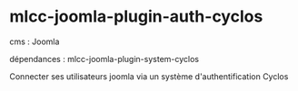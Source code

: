 # mlcc-joomla-plugin-auth-cyclos

cms : Joomla

dépendances : mlcc-joomla-plugin-system-cyclos


Connecter ses utilisateurs joomla via un système d'authentification Cyclos
